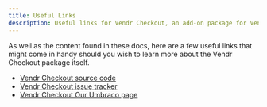 ```yaml
---
title: Useful Links
description: Useful links for Vendr Checkout, an add-on package for Vendr, the eCommerce solution for Umbraco v8+
---
```


As well as the content found in these docs, here are a few useful links that might come in handy should you wish to learn more about the Vendr Checkout package itself.

* [Vendr Checkout source code](https://github.com/vendrhub/vendr-checkout)
* [Vendr Checkout issue tracker](https://github.com/vendrhub/vendr-checkout/issues)
* [Vendr Checkout Our Umbraco page](https://our.umbraco.com/packages/backoffice-extensions/vendr-checkout/)